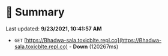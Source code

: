 # 📖 Summary
Last updated: **9/23/2021, 10:41:57 AM**

- `GET` [https://Bhadwa-sala.toxicblte.repl.co](https://Bhadwa-sala.toxicblte.repl.co) - **Down** (120267ms)

